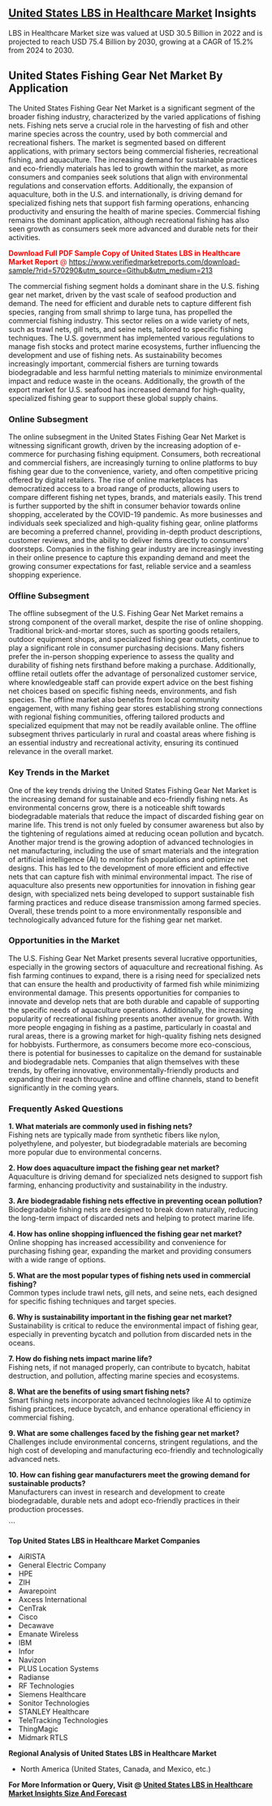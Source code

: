 <h2><a href="https://www.verifiedmarketreports.com/download-sample/?rid=570290&amp;utm_source=Github&amp;utm_medium=213" target="_blank">United States LBS in Healthcare Market</a> Insights</h2><p>LBS in Healthcare Market size was valued at USD 30.5 Billion in 2022 and is projected to reach USD 75.4 Billion by 2030, growing at a CAGR of 15.2% from 2024 to 2030.</p><p><h2>United States Fishing Gear Net Market By Application</h2><p>The United States Fishing Gear Net Market is a significant segment of the broader fishing industry, characterized by the varied applications of fishing nets. Fishing nets serve a crucial role in the harvesting of fish and other marine species across the country, used by both commercial and recreational fishers. The market is segmented based on different applications, with primary sectors being commercial fisheries, recreational fishing, and aquaculture. The increasing demand for sustainable practices and eco-friendly materials has led to growth within the market, as more consumers and companies seek solutions that align with environmental regulations and conservation efforts. Additionally, the expansion of aquaculture, both in the U.S. and internationally, is driving demand for specialized fishing nets that support fish farming operations, enhancing productivity and ensuring the health of marine species. Commercial fishing remains the dominant application, although recreational fishing has also seen growth as consumers seek more advanced and durable nets for their activities.</p><p><p><span class=""><span style="color: #ff0000;"><strong>Download Full PDF Sample Copy of United States LBS in Healthcare Market Report</strong> @ </span><a href="https://www.verifiedmarketreports.com/download-sample/?rid=570290&amp;utm_source=Github&amp;utm_medium=213" target="_blank">https://www.verifiedmarketreports.com/download-sample/?rid=570290&amp;utm_source=Github&amp;utm_medium=213</a></span></p></p><p>The commercial fishing segment holds a dominant share in the U.S. fishing gear net market, driven by the vast scale of seafood production and demand. The need for efficient and durable nets to capture different fish species, ranging from small shrimp to large tuna, has propelled the commercial fishing industry. This sector relies on a wide variety of nets, such as trawl nets, gill nets, and seine nets, tailored to specific fishing techniques. The U.S. government has implemented various regulations to manage fish stocks and protect marine ecosystems, further influencing the development and use of fishing nets. As sustainability becomes increasingly important, commercial fishers are turning towards biodegradable and less harmful netting materials to minimize environmental impact and reduce waste in the oceans. Additionally, the growth of the export market for U.S. seafood has increased demand for high-quality, specialized fishing gear to support these global supply chains.</p><h3>Online Subsegment</h3><p>The online subsegment in the United States Fishing Gear Net Market is witnessing significant growth, driven by the increasing adoption of e-commerce for purchasing fishing equipment. Consumers, both recreational and commercial fishers, are increasingly turning to online platforms to buy fishing gear due to the convenience, variety, and often competitive pricing offered by digital retailers. The rise of online marketplaces has democratized access to a broad range of products, allowing users to compare different fishing net types, brands, and materials easily. This trend is further supported by the shift in consumer behavior towards online shopping, accelerated by the COVID-19 pandemic. As more businesses and individuals seek specialized and high-quality fishing gear, online platforms are becoming a preferred channel, providing in-depth product descriptions, customer reviews, and the ability to deliver items directly to consumers' doorsteps. Companies in the fishing gear industry are increasingly investing in their online presence to capture this expanding demand and meet the growing consumer expectations for fast, reliable service and a seamless shopping experience.</p><h3>Offline Subsegment</h3><p>The offline subsegment of the U.S. Fishing Gear Net Market remains a strong component of the overall market, despite the rise of online shopping. Traditional brick-and-mortar stores, such as sporting goods retailers, outdoor equipment shops, and specialized fishing gear outlets, continue to play a significant role in consumer purchasing decisions. Many fishers prefer the in-person shopping experience to assess the quality and durability of fishing nets firsthand before making a purchase. Additionally, offline retail outlets offer the advantage of personalized customer service, where knowledgeable staff can provide expert advice on the best fishing net choices based on specific fishing needs, environments, and fish species. The offline market also benefits from local community engagement, with many fishing gear stores establishing strong connections with regional fishing communities, offering tailored products and specialized equipment that may not be readily available online. The offline subsegment thrives particularly in rural and coastal areas where fishing is an essential industry and recreational activity, ensuring its continued relevance in the overall market.</p><h3>Key Trends in the Market</h3><p>One of the key trends driving the United States Fishing Gear Net Market is the increasing demand for sustainable and eco-friendly fishing nets. As environmental concerns grow, there is a noticeable shift towards biodegradable materials that reduce the impact of discarded fishing gear on marine life. This trend is not only fueled by consumer awareness but also by the tightening of regulations aimed at reducing ocean pollution and bycatch. Another major trend is the growing adoption of advanced technologies in net manufacturing, including the use of smart materials and the integration of artificial intelligence (AI) to monitor fish populations and optimize net designs. This has led to the development of more efficient and effective nets that can capture fish with minimal environmental impact. The rise of aquaculture also presents new opportunities for innovation in fishing gear design, with specialized nets being developed to support sustainable fish farming practices and reduce disease transmission among farmed species. Overall, these trends point to a more environmentally responsible and technologically advanced future for the fishing gear net market.</p><h3>Opportunities in the Market</h3><p>The U.S. Fishing Gear Net Market presents several lucrative opportunities, especially in the growing sectors of aquaculture and recreational fishing. As fish farming continues to expand, there is a rising need for specialized nets that can ensure the health and productivity of farmed fish while minimizing environmental damage. This presents opportunities for companies to innovate and develop nets that are both durable and capable of supporting the specific needs of aquaculture operations. Additionally, the increasing popularity of recreational fishing presents another avenue for growth. With more people engaging in fishing as a pastime, particularly in coastal and rural areas, there is a growing market for high-quality fishing nets designed for hobbyists. Furthermore, as consumers become more eco-conscious, there is potential for businesses to capitalize on the demand for sustainable and biodegradable nets. Companies that align themselves with these trends, by offering innovative, environmentally-friendly products and expanding their reach through online and offline channels, stand to benefit significantly in the coming years.</p><h3>Frequently Asked Questions</h3><p><strong>1. What materials are commonly used in fishing nets?</strong><br>Fishing nets are typically made from synthetic fibers like nylon, polyethylene, and polyester, but biodegradable materials are becoming more popular due to environmental concerns.</p><p><strong>2. How does aquaculture impact the fishing gear net market?</strong><br>Aquaculture is driving demand for specialized nets designed to support fish farming, enhancing productivity and sustainability in the industry.</p><p><strong>3. Are biodegradable fishing nets effective in preventing ocean pollution?</strong><br>Biodegradable fishing nets are designed to break down naturally, reducing the long-term impact of discarded nets and helping to protect marine life.</p><p><strong>4. How has online shopping influenced the fishing gear net market?</strong><br>Online shopping has increased accessibility and convenience for purchasing fishing gear, expanding the market and providing consumers with a wide range of options.</p><p><strong>5. What are the most popular types of fishing nets used in commercial fishing?</strong><br>Common types include trawl nets, gill nets, and seine nets, each designed for specific fishing techniques and target species.</p><p><strong>6. Why is sustainability important in the fishing gear net market?</strong><br>Sustainability is critical to reduce the environmental impact of fishing gear, especially in preventing bycatch and pollution from discarded nets in the oceans.</p><p><strong>7. How do fishing nets impact marine life?</strong><br>Fishing nets, if not managed properly, can contribute to bycatch, habitat destruction, and pollution, affecting marine species and ecosystems.</p><p><strong>8. What are the benefits of using smart fishing nets?</strong><br>Smart fishing nets incorporate advanced technologies like AI to optimize fishing practices, reduce bycatch, and enhance operational efficiency in commercial fishing.</p><p><strong>9. What are some challenges faced by the fishing gear net market?</strong><br>Challenges include environmental concerns, stringent regulations, and the high cost of developing and manufacturing eco-friendly and technologically advanced nets.</p><p><strong>10. How can fishing gear manufacturers meet the growing demand for sustainable products?</strong><br>Manufacturers can invest in research and development to create biodegradable, durable nets and adopt eco-friendly practices in their production processes.</p>```</p><p><strong>Top United States LBS in Healthcare Market Companies</strong></p><div data-test-id=""><p><li>AiRISTA</li><li> General Electric Company</li><li> HPE</li><li> ZIH</li><li> Awarepoint</li><li> Axcess International</li><li> CenTrak</li><li> Cisco</li><li> Decawave</li><li> Emanate Wireless</li><li> IBM</li><li> Infor</li><li> Navizon</li><li> PLUS Location Systems</li><li> Radianse</li><li> RF Technologies</li><li> Siemens Healthcare</li><li> Sonitor Technologies</li><li> STANLEY Healthcare</li><li> TeleTracking Technologies</li><li> ThingMagic</li><li> Midmark RTLS</li></p><div><strong>Regional Analysis of&nbsp;United States LBS in Healthcare Market</strong></div><ul><li dir="ltr"><p dir="ltr">North America&nbsp;(United States, Canada, and Mexico, etc.)</p></li></ul><p><strong>For More Information or Query, Visit @&nbsp;</strong><strong><a href="https://www.verifiedmarketreports.com/product/lbs-in-healthcare-market-size-and-forecast/?utm_source=Github&amp;utm_medium=213" target="_blank">United States LBS in Healthcare Market Insights Size And Forecast</a></strong></p></div>
